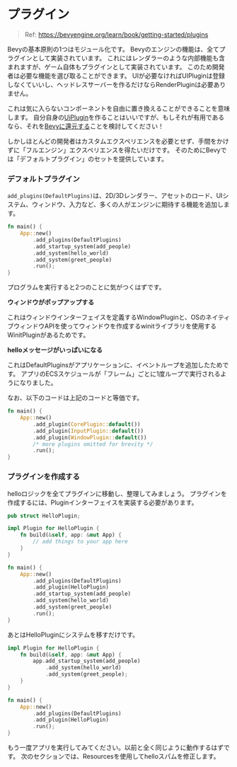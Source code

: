 # プラグイン

> Ref: https://bevyengine.org/learn/book/getting-started/plugins

Bevyの基本原則の1つはモジュール化です。
Bevyのエンジンの機能は、全てプラグインとして実装されています。
これにはレンダラーのような内部機能も含まれますが、ゲーム自体もプラグインとして実装されています。
このため開発者は必要な機能を選び取ることができます。
UIが必要なければUIPluginは登録しなくていいし、ヘッドレスサーバーを作るだけならRenderPluginは必要ありません。

これは気に入らないコンポーネントを自由に置き換えることができることを意味します。
自分自身の[UiPlugin](https://docs.rs/bevy_ui/latest/bevy_ui/struct.UiPlugin.html)を作ることはいいですが、もしそれが有用であるなら、それを[Bevyに還元する](https://bevyengine.org/learn/book/contributing)ことを検討してください！

しかしほとんどの開発者はカスタムエクスペリエンスを必要とせず、手間をかけずに「フルエンジン」エクスペリエンスを得たいだけです。
そのためにBevyでは「デフォルトプラグイン」のセットを提供しています。

### デフォルトプラグイン

`add_plugins(DefaultPlugins)`は、2D/3Dレンダラー、アセットのロード、UIシステム、ウィンドウ、入力など、多くの人がエンジンに期待する機能を追加します。

```rust
fn main() {
    App::new()
        .add_plugins(DefaultPlugins)
        .add_startup_system(add_people)
        .add_system(hello_world)
        .add_system(greet_people)
        .run();
}
```

プログラムを実行すると2つのことに気がつくはずです。

**ウィンドウがポップアップする**

これはウィンドウインターフェイスを定義するWindowPluginと、OSのネイティブウィンドウAPIを使ってウィンドウを作成するwinitライブラリを使用するWinitPluginがあるためです。

**helloメッセージがいっぱいになる**

これはDefaultPluginsがアプリケーションに、イベントループを追加したためです。
アプリのECSスケジュールが「フレーム」ごとに1度ループで実行されるようになりました。

なお、以下のコードは上記のコードと等価です。

```rust
fn main() {
    App::new()
        .add_plugin(CorePlugin::default())
        .add_plugin(InputPlugin::default())
        .add_plugin(WindowPlugin::default())
        /* more plugins omitted for brevity */
        .run();
}
```

### プラグインを作成する

helloロジックを全てプラグインに移動し、整理してみましょう。
プラグインを作成するには、Pluginインターフェイスを実装する必要があります。

```rust
pub struct HelloPlugin;

impl Plugin for HelloPlugin {
    fn build(&self, app: &mut App) {
        // add things to your app here
    }
}

fn main() {
    App::new()
        .add_plugins(DefaultPlugins)
        .add_plugin(HelloPlugin)
        .add_startup_system(add_people)
        .add_system(hello_world)
        .add_system(greet_people)
        .run();
}
```

あとはHelloPluginにシステムを移すだけです。

```rust
impl Plugin for HelloPlugin {
    fn build(&self, app: &mut App) {
        app.add_startup_system(add_people)
            .add_system(hello_world)
            .add_system(greet_people);
    }
}

fn main() {
    App::new()
        .add_plugins(DefaultPlugins)
        .add_plugin(HelloPlugin)
        .run();
}
```

もう一度アプリを実行してみてください。以前と全く同じように動作するはずです。
次のセクションでは、Resourcesを使用してhelloスパムを修正します。
